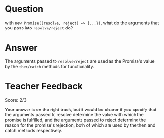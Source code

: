 # Question

with `new Promise((resolve, reject) => {...})`, what do the arguments that you pass into `resolve/reject` do?

# Answer

The arguments passed to `resolve/reject` are used as the Promise's value by the `then/catch` methods for functionality.

# Teacher Feedback
Score: 2/3

Your answer is on the right track, but it would be clearer if you specify that the arguments passed to resolve determine the value with which the promise is fulfilled, and the arguments passed to reject determine the reason for the promise's rejection, both of which are used by the then and catch methods respectively.